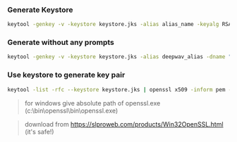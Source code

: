### Generate Keystore

```sh
keytool -genkey -v -keystore keystore.jks -alias alias_name -keyalg RSA -keysize 2048 -validity 10000
```

### Generate without any prompts

```sh
keytool -genkey -v -keystore keystore.jks -alias deepwav_alias -dname "CN=unknown, OU=unknown, O=unknown, L=unknown, S=unknown, C=unknown" -storepass deepwav -keyalg RSA -keysize 2048 -validity 10000
```

### Use keystore to generate key pair

```sh
keytool -list -rfc --keystore keystore.jks | openssl x509 -inform pem -pubkey -noout
```

> for windows give absolute path of openssl.exe (c:\bin\openssl\bin\openssl.exe)

> download from https://slproweb.com/products/Win32OpenSSL.html (it's safe!)
